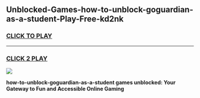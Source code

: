 
## Unblocked-Games-how-to-unblock-goguardian-as-a-student-Play-Free-kd2nk
<h3>
<a href="https://premium76.site?title=how-to-unblock-goguardian-as-a-student&ref=21A">CLICK TO PLAY</a></h3>
<hr>

<h3>
<a href="https://premium76.site?title=how-to-unblock-goguardian-as-a-student&ref=21A">CLICK 2 PLAY</a>
  
</h3>

<a href="https://premium76.site?title=how-to-unblock-goguardian-as-a-student&ref=21A"><img src="https://clearcache.store/games.png"></a>


**how-to-unblock-goguardian-as-a-student games unblocked: Your Gateway to Fun and Accessible Online Gaming**
